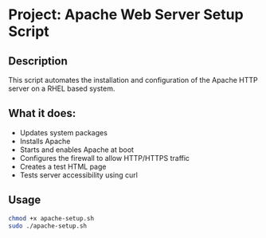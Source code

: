 # Project: Apache Web Server Setup Script

## Description
This script automates the installation and configuration of the Apache HTTP server on a RHEL based system.

## What it does:
- Updates system packages
- Installs Apache
- Starts and enables Apache at boot
- Configures the firewall to allow HTTP/HTTPS traffic
- Creates a test HTML page
- Tests server accessibility using curl

## Usage

```bash
chmod +x apache-setup.sh
sudo ./apache-setup.sh

